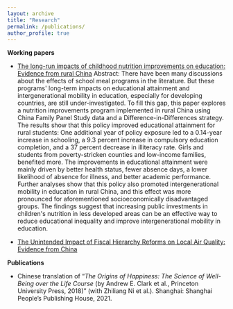 ```yaml
---
layout: archive
title: "Research"
permalink: /publications/
author_profile: true
---
```


**Working papers**

  * [The long-run impacts of childhood nutrition improvements on education: Evidence from rural China](http://yonglichen99.github.io/files/free_lunch_and_education_v4.5.pdf)
  Abstract: There have been many discussions about the effects of school meal programs in the literature. But these programs' long-term impacts on educational attainment and intergenerational mobility in education, especially for developing countries, are still under-investigated. To fill this gap, this paper explores a nutrition improvements program implemented in rural China using China Family Panel Study data and a Difference-in-Differences strategy. The results show that this policy improved educational attainment for rural students: One additional year of policy exposure led to a 0.14-year increase in schooling, a 9.3 percent increase in compulsory education completion, and a 37 percent decrease in illiteracy rate. Girls and students from poverty-stricken counties and low-income families, benefited more. The improvements in educational attainment were mainly driven by better health status, fewer absence days, a lower likelihood of absence for illness, and better academic performance. Further analyses show that this policy also promoted intergenerational mobility in education in rural China, and this effect was more pronounced for aforementioned socioeconomically disadvantaged groups. The findings suggest that increasing public investments in children's nutrition in less developed areas can be an effective way to reduce educational inequality and improve intergenerational mobility in education. 

  * [The Unintended Impact of Fiscal Hierarchy Reforms on Local Air Quality: Evidence from China](http://yonglichen99.github.io/files/PMC0815.pdf)
  

**Publications**

  * Chinese translation of “_The Origins of Happiness: The Science of Well-Being over the Life Course_ (by Andrew E. Clark et al., Princeton University Press, 2018)” (with Zhiliang Ni et al.). Shanghai: Shanghai People’s Publishing House, 2021.
  
